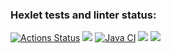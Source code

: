 ### Hexlet tests and linter status:
[![Actions Status](https://github.com/dmitry-viktorovich/java-project-lvl1/workflows/hexlet-check/badge.svg)](https://github.com/dmitry-viktorovich/java-project-lvl1/actions)
<a href="https://codeclimate.com/github/codeclimate/codeclimate/maintainability"><img src="https://api.codeclimate.com/v1/badges/a99a88d28ad37a79dbf6/maintainability" /></a>
[![Java CI](https://github.com/dmitry-viktorovich/java-project-lvl1/actions/workflows/github-actions.yml/badge.svg?branch=main)](https://github.com/dmitry-viktorovich/java-project-lvl1/actions/workflows/github-actions.yml)
<a href="https://asciinema.org/a/Gce00plT4B32LlSyHDHaKYeBi" target="_blank"><img src="https://asciinema.org/a/Gce00plT4B32LlSyHDHaKYeBi.svg" /></a>
<a href="https://asciinema.org/a/458465" target="_blank"><img src="https://asciinema.org/a/458465.svg" /></a>

